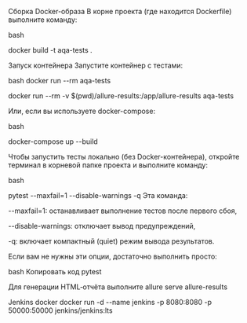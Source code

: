 Сборка Docker-образа
В корне проекта (где находится Dockerfile) выполните команду:

bash

docker build -t aqa-tests .


Запуск контейнера
Запустите контейнер с тестами:

bash
docker run --rm aqa-tests

docker run --rm -v $(pwd)/allure-results:/app/allure-results aqa-tests





Или, если вы используете docker-compose:

bash

docker-compose up --build


Чтобы запустить тесты локально (без Docker-контейнера), откройте терминал в корневой папке проекта и выполните команду:

bash

pytest --maxfail=1 --disable-warnings -q
Эта команда:

--maxfail=1: останавливает выполнение тестов после первого сбоя,

--disable-warnings: отключает вывод предупреждений,

-q: включает компактный (quiet) режим вывода результатов.

Если вам не нужны эти опции, достаточно выполнить просто:

bash
Копировать код
pytest

Для генерации HTML‑отчёта выполните
allure serve allure-results




Jenkins docker
docker run -d --name jenkins -p 8080:8080 -p 50000:50000 jenkins/jenkins:lts

